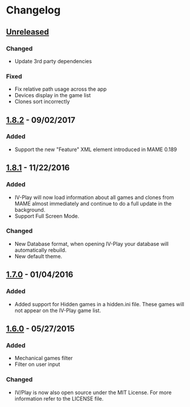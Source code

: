 # Changelog

## [Unreleased]
### Changed
- Update 3rd party dependencies
### Fixed
- Fix relative path usage across the app
- Devices display in the game list
- Clones sort incorrectly

## [1.8.2] - 09/02/2017
### Added
- Support the new "Feature" XML element introduced in MAME 0.189

## [1.8.1] - 11/22/2016
### Added
- IV-Play will now load information about all games and clones from MAME almost immediately and continue to do a full update in the background.
- Support Full Screen Mode.
### Changed
- New Database format, when opening IV-Play your database will automatically rebuild.
- New default theme.

## [1.7.0] - 01/04/2016
### Added
- Added support for Hidden games in a hidden.ini file. These games will not appear on the IV-Play game list.

## [1.6.0] - 05/27/2015
### Added
- Mechanical games filter
- Filter on user input
### Changed
- IV/Play is now also open source under the MIT License. For more information refer to the LICENSE file.

[Unreleased]: https://github.com/Mataniko/IV-Play/compare/v1.8.2...HEAD
[1.8.2]: https://github.com/Mataniko/IV-Play/compare/v1.8.1...v1.8.2
[1.8.1]: https://github.com/Mataniko/IV-Play/compare/v1.7.0...v1.8.1
[1.7.0]: https://github.com/Mataniko/IV-Play/compare/v1.6.0...v1.7.0
[1.6.0]: https://github.com/Mataniko/IV-Play/compare/5045e7d...v1.6.0
